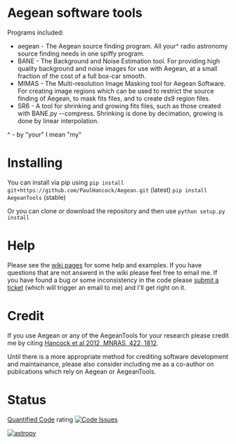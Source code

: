 Aegean software tools
======

Programs included:
* aegean - The Aegean source finding program. All your^ radio astronomy source finding needs in one spiffy program.
* BANE - The Background and Noise Estimation tool. For providing high quality background and noise images for use with Aegean, at a small fraction of the cost of a full box-car smooth.
* MIMAS - The Multi-resolution Image Masking tool for Aegean Software. For creating image regions which can be used to restrict the source finding of Aegean, to mask fits files, and to create ds9 region files.
* SR6 - A tool for shrinking and growing fits files, such as those created with BANE.py --compress. Shrinking is done by decimation, growing is done by linear interpolation.

^ - by "your" I mean "my"

Installing
=====
You can install via pip using 
`pip install git+https://github.com/PaulHancock/Aegean.git` (latest)
`pip install AegeanTools` (stable)

Or you can clone or download the repository and then use `python setup.py install`

Help
=====
Please see the [wiki pages](https://github.com/PaulHancock/Aegean/wiki) for some help and examples. If you have questions that are not answerd in the wiki please feel free to email me. If you have found a bug or some inconsistency in the code please [submit a ticket](https://github.com/PaulHancock/Aegean/issues) (which will trigger an email to me) and I'll get right on it. 

Credit
=====
If you use Aegean or any of the AegeanTools for your research please credit me by citing [Hancock et al 2012, MNRAS, 422, 1812](http://adsabs.harvard.edu/abs/2012MNRAS.422.1812H). 

Until there is a more appropriate method for crediting software development and maintainance, please also consider including me as a co-author on publications which rely on Aegean or AegeanTools.


Status
=====
[Quantified Code](https://www.quantifiedcode.com/) rating [![Code Issues](https://www.quantifiedcode.com/api/v1/project/b0ca0f0d05e943888383528378c1a3e6/badge.svg)](https://www.quantifiedcode.com/app/project/b0ca0f0d05e943888383528378c1a3e6)

[![astropy](http://img.shields.io/badge/powered%20by-AstroPy-orange.svg?style=flat)](http://www.astropy.org/)

